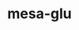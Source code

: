 ---
title: "mesa-glu"
layout: cache
categories: [package, v0.21.2]
meta: {"versions": ["9.0.2"], "compilers": ["gcc@=11.1.0", "gcc@=11.4.0"], "oss": ["ubuntu20.04"], "platforms": ["linux"], "targets": ["x86_64_v3"], "stacks": ["data-vis-sdk", "e4s", "root"], "num_specs": 3, "num_specs_by_stack": {"data-vis-sdk": 1, "root": 3, "e4s": 2}}
spec_details: [{"hash": "4nnh2monopdqnaymeeurdeds3vqi6mdt", "compiler": "gcc@=11.1.0", "versions": ["9.0.2"], "os": "ubuntu20.04", "platform": "linux", "target": "x86_64_v3", "variants": ["build_system=autotools", "gl=glx", "patches=3d03e55"], "stacks": ["data-vis-sdk", "root"], "size": "-", "tarball": "https://binaries.spack.io/releases/v0.21.2/build_cache/linux-ubuntu20.04-x86_64_v3/gcc-11.1.0/mesa-glu-9.0.2/linux-ubuntu20.04-x86_64_v3-gcc-11.1.0-mesa-glu-9.0.2-4nnh2monopdqnaymeeurdeds3vqi6mdt.spack"}, {"hash": "unam5agdlpid7dc4xkut5sem2mysnree", "compiler": "gcc@=11.4.0", "versions": ["9.0.2"], "os": "ubuntu20.04", "platform": "linux", "target": "x86_64_v3", "variants": ["build_system=autotools", "gl=glx", "patches=3d03e55"], "stacks": ["e4s", "root"], "size": "-", "tarball": "https://binaries.spack.io/releases/v0.21.2/build_cache/linux-ubuntu20.04-x86_64_v3/gcc-11.4.0/mesa-glu-9.0.2/linux-ubuntu20.04-x86_64_v3-gcc-11.4.0-mesa-glu-9.0.2-unam5agdlpid7dc4xkut5sem2mysnree.spack"}, {"hash": "arwswms4337ippu473wvrjbp3zqosozf", "compiler": "gcc@=11.4.0", "versions": ["9.0.2"], "os": "ubuntu20.04", "platform": "linux", "target": "x86_64_v3", "variants": ["build_system=autotools", "gl=glx", "patches=3d03e55"], "stacks": ["e4s", "root"], "size": "-", "tarball": "https://binaries.spack.io/releases/v0.21.2/build_cache/linux-ubuntu20.04-x86_64_v3/gcc-11.4.0/mesa-glu-9.0.2/linux-ubuntu20.04-x86_64_v3-gcc-11.4.0-mesa-glu-9.0.2-arwswms4337ippu473wvrjbp3zqosozf.spack"}]
---